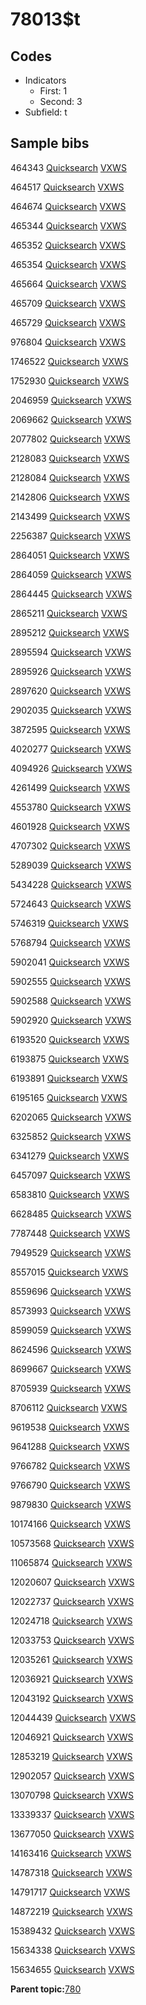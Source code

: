 # 78013$t

## Codes

-   Indicators
    -   First: 1
    -   Second: 3
-   Subfield: t

## Sample bibs

464343 [Quicksearch](https://search.library.yale.edu/catalog/464343) [VXWS](http://prodorbis.library.yale.edu:7014/vxws/GetHoldingsService?bibId=464343)

464517 [Quicksearch](https://search.library.yale.edu/catalog/464517) [VXWS](http://prodorbis.library.yale.edu:7014/vxws/GetHoldingsService?bibId=464517)

464674 [Quicksearch](https://search.library.yale.edu/catalog/464674) [VXWS](http://prodorbis.library.yale.edu:7014/vxws/GetHoldingsService?bibId=464674)

465344 [Quicksearch](https://search.library.yale.edu/catalog/465344) [VXWS](http://prodorbis.library.yale.edu:7014/vxws/GetHoldingsService?bibId=465344)

465352 [Quicksearch](https://search.library.yale.edu/catalog/465352) [VXWS](http://prodorbis.library.yale.edu:7014/vxws/GetHoldingsService?bibId=465352)

465354 [Quicksearch](https://search.library.yale.edu/catalog/465354) [VXWS](http://prodorbis.library.yale.edu:7014/vxws/GetHoldingsService?bibId=465354)

465664 [Quicksearch](https://search.library.yale.edu/catalog/465664) [VXWS](http://prodorbis.library.yale.edu:7014/vxws/GetHoldingsService?bibId=465664)

465709 [Quicksearch](https://search.library.yale.edu/catalog/465709) [VXWS](http://prodorbis.library.yale.edu:7014/vxws/GetHoldingsService?bibId=465709)

465729 [Quicksearch](https://search.library.yale.edu/catalog/465729) [VXWS](http://prodorbis.library.yale.edu:7014/vxws/GetHoldingsService?bibId=465729)

976804 [Quicksearch](https://search.library.yale.edu/catalog/976804) [VXWS](http://prodorbis.library.yale.edu:7014/vxws/GetHoldingsService?bibId=976804)

1746522 [Quicksearch](https://search.library.yale.edu/catalog/1746522) [VXWS](http://prodorbis.library.yale.edu:7014/vxws/GetHoldingsService?bibId=1746522)

1752930 [Quicksearch](https://search.library.yale.edu/catalog/1752930) [VXWS](http://prodorbis.library.yale.edu:7014/vxws/GetHoldingsService?bibId=1752930)

2046959 [Quicksearch](https://search.library.yale.edu/catalog/2046959) [VXWS](http://prodorbis.library.yale.edu:7014/vxws/GetHoldingsService?bibId=2046959)

2069662 [Quicksearch](https://search.library.yale.edu/catalog/2069662) [VXWS](http://prodorbis.library.yale.edu:7014/vxws/GetHoldingsService?bibId=2069662)

2077802 [Quicksearch](https://search.library.yale.edu/catalog/2077802) [VXWS](http://prodorbis.library.yale.edu:7014/vxws/GetHoldingsService?bibId=2077802)

2128083 [Quicksearch](https://search.library.yale.edu/catalog/2128083) [VXWS](http://prodorbis.library.yale.edu:7014/vxws/GetHoldingsService?bibId=2128083)

2128084 [Quicksearch](https://search.library.yale.edu/catalog/2128084) [VXWS](http://prodorbis.library.yale.edu:7014/vxws/GetHoldingsService?bibId=2128084)

2142806 [Quicksearch](https://search.library.yale.edu/catalog/2142806) [VXWS](http://prodorbis.library.yale.edu:7014/vxws/GetHoldingsService?bibId=2142806)

2143499 [Quicksearch](https://search.library.yale.edu/catalog/2143499) [VXWS](http://prodorbis.library.yale.edu:7014/vxws/GetHoldingsService?bibId=2143499)

2256387 [Quicksearch](https://search.library.yale.edu/catalog/2256387) [VXWS](http://prodorbis.library.yale.edu:7014/vxws/GetHoldingsService?bibId=2256387)

2864051 [Quicksearch](https://search.library.yale.edu/catalog/2864051) [VXWS](http://prodorbis.library.yale.edu:7014/vxws/GetHoldingsService?bibId=2864051)

2864059 [Quicksearch](https://search.library.yale.edu/catalog/2864059) [VXWS](http://prodorbis.library.yale.edu:7014/vxws/GetHoldingsService?bibId=2864059)

2864445 [Quicksearch](https://search.library.yale.edu/catalog/2864445) [VXWS](http://prodorbis.library.yale.edu:7014/vxws/GetHoldingsService?bibId=2864445)

2865211 [Quicksearch](https://search.library.yale.edu/catalog/2865211) [VXWS](http://prodorbis.library.yale.edu:7014/vxws/GetHoldingsService?bibId=2865211)

2895212 [Quicksearch](https://search.library.yale.edu/catalog/2895212) [VXWS](http://prodorbis.library.yale.edu:7014/vxws/GetHoldingsService?bibId=2895212)

2895594 [Quicksearch](https://search.library.yale.edu/catalog/2895594) [VXWS](http://prodorbis.library.yale.edu:7014/vxws/GetHoldingsService?bibId=2895594)

2895926 [Quicksearch](https://search.library.yale.edu/catalog/2895926) [VXWS](http://prodorbis.library.yale.edu:7014/vxws/GetHoldingsService?bibId=2895926)

2897620 [Quicksearch](https://search.library.yale.edu/catalog/2897620) [VXWS](http://prodorbis.library.yale.edu:7014/vxws/GetHoldingsService?bibId=2897620)

2902035 [Quicksearch](https://search.library.yale.edu/catalog/2902035) [VXWS](http://prodorbis.library.yale.edu:7014/vxws/GetHoldingsService?bibId=2902035)

3872595 [Quicksearch](https://search.library.yale.edu/catalog/3872595) [VXWS](http://prodorbis.library.yale.edu:7014/vxws/GetHoldingsService?bibId=3872595)

4020277 [Quicksearch](https://search.library.yale.edu/catalog/4020277) [VXWS](http://prodorbis.library.yale.edu:7014/vxws/GetHoldingsService?bibId=4020277)

4094926 [Quicksearch](https://search.library.yale.edu/catalog/4094926) [VXWS](http://prodorbis.library.yale.edu:7014/vxws/GetHoldingsService?bibId=4094926)

4261499 [Quicksearch](https://search.library.yale.edu/catalog/4261499) [VXWS](http://prodorbis.library.yale.edu:7014/vxws/GetHoldingsService?bibId=4261499)

4553780 [Quicksearch](https://search.library.yale.edu/catalog/4553780) [VXWS](http://prodorbis.library.yale.edu:7014/vxws/GetHoldingsService?bibId=4553780)

4601928 [Quicksearch](https://search.library.yale.edu/catalog/4601928) [VXWS](http://prodorbis.library.yale.edu:7014/vxws/GetHoldingsService?bibId=4601928)

4707302 [Quicksearch](https://search.library.yale.edu/catalog/4707302) [VXWS](http://prodorbis.library.yale.edu:7014/vxws/GetHoldingsService?bibId=4707302)

5289039 [Quicksearch](https://search.library.yale.edu/catalog/5289039) [VXWS](http://prodorbis.library.yale.edu:7014/vxws/GetHoldingsService?bibId=5289039)

5434228 [Quicksearch](https://search.library.yale.edu/catalog/5434228) [VXWS](http://prodorbis.library.yale.edu:7014/vxws/GetHoldingsService?bibId=5434228)

5724643 [Quicksearch](https://search.library.yale.edu/catalog/5724643) [VXWS](http://prodorbis.library.yale.edu:7014/vxws/GetHoldingsService?bibId=5724643)

5746319 [Quicksearch](https://search.library.yale.edu/catalog/5746319) [VXWS](http://prodorbis.library.yale.edu:7014/vxws/GetHoldingsService?bibId=5746319)

5768794 [Quicksearch](https://search.library.yale.edu/catalog/5768794) [VXWS](http://prodorbis.library.yale.edu:7014/vxws/GetHoldingsService?bibId=5768794)

5902041 [Quicksearch](https://search.library.yale.edu/catalog/5902041) [VXWS](http://prodorbis.library.yale.edu:7014/vxws/GetHoldingsService?bibId=5902041)

5902555 [Quicksearch](https://search.library.yale.edu/catalog/5902555) [VXWS](http://prodorbis.library.yale.edu:7014/vxws/GetHoldingsService?bibId=5902555)

5902588 [Quicksearch](https://search.library.yale.edu/catalog/5902588) [VXWS](http://prodorbis.library.yale.edu:7014/vxws/GetHoldingsService?bibId=5902588)

5902920 [Quicksearch](https://search.library.yale.edu/catalog/5902920) [VXWS](http://prodorbis.library.yale.edu:7014/vxws/GetHoldingsService?bibId=5902920)

6193520 [Quicksearch](https://search.library.yale.edu/catalog/6193520) [VXWS](http://prodorbis.library.yale.edu:7014/vxws/GetHoldingsService?bibId=6193520)

6193875 [Quicksearch](https://search.library.yale.edu/catalog/6193875) [VXWS](http://prodorbis.library.yale.edu:7014/vxws/GetHoldingsService?bibId=6193875)

6193891 [Quicksearch](https://search.library.yale.edu/catalog/6193891) [VXWS](http://prodorbis.library.yale.edu:7014/vxws/GetHoldingsService?bibId=6193891)

6195165 [Quicksearch](https://search.library.yale.edu/catalog/6195165) [VXWS](http://prodorbis.library.yale.edu:7014/vxws/GetHoldingsService?bibId=6195165)

6202065 [Quicksearch](https://search.library.yale.edu/catalog/6202065) [VXWS](http://prodorbis.library.yale.edu:7014/vxws/GetHoldingsService?bibId=6202065)

6325852 [Quicksearch](https://search.library.yale.edu/catalog/6325852) [VXWS](http://prodorbis.library.yale.edu:7014/vxws/GetHoldingsService?bibId=6325852)

6341279 [Quicksearch](https://search.library.yale.edu/catalog/6341279) [VXWS](http://prodorbis.library.yale.edu:7014/vxws/GetHoldingsService?bibId=6341279)

6457097 [Quicksearch](https://search.library.yale.edu/catalog/6457097) [VXWS](http://prodorbis.library.yale.edu:7014/vxws/GetHoldingsService?bibId=6457097)

6583810 [Quicksearch](https://search.library.yale.edu/catalog/6583810) [VXWS](http://prodorbis.library.yale.edu:7014/vxws/GetHoldingsService?bibId=6583810)

6628485 [Quicksearch](https://search.library.yale.edu/catalog/6628485) [VXWS](http://prodorbis.library.yale.edu:7014/vxws/GetHoldingsService?bibId=6628485)

7787448 [Quicksearch](https://search.library.yale.edu/catalog/7787448) [VXWS](http://prodorbis.library.yale.edu:7014/vxws/GetHoldingsService?bibId=7787448)

7949529 [Quicksearch](https://search.library.yale.edu/catalog/7949529) [VXWS](http://prodorbis.library.yale.edu:7014/vxws/GetHoldingsService?bibId=7949529)

8557015 [Quicksearch](https://search.library.yale.edu/catalog/8557015) [VXWS](http://prodorbis.library.yale.edu:7014/vxws/GetHoldingsService?bibId=8557015)

8559696 [Quicksearch](https://search.library.yale.edu/catalog/8559696) [VXWS](http://prodorbis.library.yale.edu:7014/vxws/GetHoldingsService?bibId=8559696)

8573993 [Quicksearch](https://search.library.yale.edu/catalog/8573993) [VXWS](http://prodorbis.library.yale.edu:7014/vxws/GetHoldingsService?bibId=8573993)

8599059 [Quicksearch](https://search.library.yale.edu/catalog/8599059) [VXWS](http://prodorbis.library.yale.edu:7014/vxws/GetHoldingsService?bibId=8599059)

8624596 [Quicksearch](https://search.library.yale.edu/catalog/8624596) [VXWS](http://prodorbis.library.yale.edu:7014/vxws/GetHoldingsService?bibId=8624596)

8699667 [Quicksearch](https://search.library.yale.edu/catalog/8699667) [VXWS](http://prodorbis.library.yale.edu:7014/vxws/GetHoldingsService?bibId=8699667)

8705939 [Quicksearch](https://search.library.yale.edu/catalog/8705939) [VXWS](http://prodorbis.library.yale.edu:7014/vxws/GetHoldingsService?bibId=8705939)

8706112 [Quicksearch](https://search.library.yale.edu/catalog/8706112) [VXWS](http://prodorbis.library.yale.edu:7014/vxws/GetHoldingsService?bibId=8706112)

9619538 [Quicksearch](https://search.library.yale.edu/catalog/9619538) [VXWS](http://prodorbis.library.yale.edu:7014/vxws/GetHoldingsService?bibId=9619538)

9641288 [Quicksearch](https://search.library.yale.edu/catalog/9641288) [VXWS](http://prodorbis.library.yale.edu:7014/vxws/GetHoldingsService?bibId=9641288)

9766782 [Quicksearch](https://search.library.yale.edu/catalog/9766782) [VXWS](http://prodorbis.library.yale.edu:7014/vxws/GetHoldingsService?bibId=9766782)

9766790 [Quicksearch](https://search.library.yale.edu/catalog/9766790) [VXWS](http://prodorbis.library.yale.edu:7014/vxws/GetHoldingsService?bibId=9766790)

9879830 [Quicksearch](https://search.library.yale.edu/catalog/9879830) [VXWS](http://prodorbis.library.yale.edu:7014/vxws/GetHoldingsService?bibId=9879830)

10174166 [Quicksearch](https://search.library.yale.edu/catalog/10174166) [VXWS](http://prodorbis.library.yale.edu:7014/vxws/GetHoldingsService?bibId=10174166)

10573568 [Quicksearch](https://search.library.yale.edu/catalog/10573568) [VXWS](http://prodorbis.library.yale.edu:7014/vxws/GetHoldingsService?bibId=10573568)

11065874 [Quicksearch](https://search.library.yale.edu/catalog/11065874) [VXWS](http://prodorbis.library.yale.edu:7014/vxws/GetHoldingsService?bibId=11065874)

12020607 [Quicksearch](https://search.library.yale.edu/catalog/12020607) [VXWS](http://prodorbis.library.yale.edu:7014/vxws/GetHoldingsService?bibId=12020607)

12022737 [Quicksearch](https://search.library.yale.edu/catalog/12022737) [VXWS](http://prodorbis.library.yale.edu:7014/vxws/GetHoldingsService?bibId=12022737)

12024718 [Quicksearch](https://search.library.yale.edu/catalog/12024718) [VXWS](http://prodorbis.library.yale.edu:7014/vxws/GetHoldingsService?bibId=12024718)

12033753 [Quicksearch](https://search.library.yale.edu/catalog/12033753) [VXWS](http://prodorbis.library.yale.edu:7014/vxws/GetHoldingsService?bibId=12033753)

12035261 [Quicksearch](https://search.library.yale.edu/catalog/12035261) [VXWS](http://prodorbis.library.yale.edu:7014/vxws/GetHoldingsService?bibId=12035261)

12036921 [Quicksearch](https://search.library.yale.edu/catalog/12036921) [VXWS](http://prodorbis.library.yale.edu:7014/vxws/GetHoldingsService?bibId=12036921)

12043192 [Quicksearch](https://search.library.yale.edu/catalog/12043192) [VXWS](http://prodorbis.library.yale.edu:7014/vxws/GetHoldingsService?bibId=12043192)

12044439 [Quicksearch](https://search.library.yale.edu/catalog/12044439) [VXWS](http://prodorbis.library.yale.edu:7014/vxws/GetHoldingsService?bibId=12044439)

12046921 [Quicksearch](https://search.library.yale.edu/catalog/12046921) [VXWS](http://prodorbis.library.yale.edu:7014/vxws/GetHoldingsService?bibId=12046921)

12853219 [Quicksearch](https://search.library.yale.edu/catalog/12853219) [VXWS](http://prodorbis.library.yale.edu:7014/vxws/GetHoldingsService?bibId=12853219)

12902057 [Quicksearch](https://search.library.yale.edu/catalog/12902057) [VXWS](http://prodorbis.library.yale.edu:7014/vxws/GetHoldingsService?bibId=12902057)

13070798 [Quicksearch](https://search.library.yale.edu/catalog/13070798) [VXWS](http://prodorbis.library.yale.edu:7014/vxws/GetHoldingsService?bibId=13070798)

13339337 [Quicksearch](https://search.library.yale.edu/catalog/13339337) [VXWS](http://prodorbis.library.yale.edu:7014/vxws/GetHoldingsService?bibId=13339337)

13677050 [Quicksearch](https://search.library.yale.edu/catalog/13677050) [VXWS](http://prodorbis.library.yale.edu:7014/vxws/GetHoldingsService?bibId=13677050)

14163416 [Quicksearch](https://search.library.yale.edu/catalog/14163416) [VXWS](http://prodorbis.library.yale.edu:7014/vxws/GetHoldingsService?bibId=14163416)

14787318 [Quicksearch](https://search.library.yale.edu/catalog/14787318) [VXWS](http://prodorbis.library.yale.edu:7014/vxws/GetHoldingsService?bibId=14787318)

14791717 [Quicksearch](https://search.library.yale.edu/catalog/14791717) [VXWS](http://prodorbis.library.yale.edu:7014/vxws/GetHoldingsService?bibId=14791717)

14872219 [Quicksearch](https://search.library.yale.edu/catalog/14872219) [VXWS](http://prodorbis.library.yale.edu:7014/vxws/GetHoldingsService?bibId=14872219)

15389432 [Quicksearch](https://search.library.yale.edu/catalog/15389432) [VXWS](http://prodorbis.library.yale.edu:7014/vxws/GetHoldingsService?bibId=15389432)

15634338 [Quicksearch](https://search.library.yale.edu/catalog/15634338) [VXWS](http://prodorbis.library.yale.edu:7014/vxws/GetHoldingsService?bibId=15634338)

15634655 [Quicksearch](https://search.library.yale.edu/catalog/15634655) [VXWS](http://prodorbis.library.yale.edu:7014/vxws/GetHoldingsService?bibId=15634655)

**Parent topic:**[780](../../tags/780/780.md)

